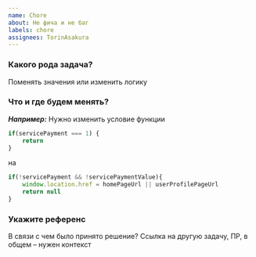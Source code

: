 ```yaml
---
name: Chore
about: Не фича и не баг
labels: chore
assignees: TorinAsakura
---
```


### Какого рода задача?
Поменять значения или изменить логику

### Что и где будем менять?
**_Например:_**
Нужно изменить условие функции
```javascript
if(servicePayment === 1) {
    return
}
```
на
```javascript
if(!servicePayment && !servicePaymentValue){
    window.location.href = homePageUrl || userProfilePageUrl
    return null
}
```

### Укажите референс
В связи с чем было принято решение? Ссылка на другую задачу, ПР, в общем – нужен контекст
